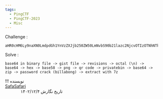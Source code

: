 ```yaml
---
tags:
  - PingCTF
  - PingCTF-2023
  - Misc
---
```


Challenge :

```
aHR0cHM6Ly9naXN0LmdpdGh1YnVzZXJjb250ZW50LmNvbS90b21lazc2NjcvOTIzOTNhNTkyMDdkOTEzNzlmOWVlODc4NTg3OGI5OGIvcmF3LzNiNTM1NzJjMzQ0NTY0ZjMyMTE5NjA5MmMzMzg2M2EzODVjMTM2M2QvZ2lzdGZpbGUxLnR4dA==
```

Solve :

```
base64 in binary file -> gist file -> revisions -> octal (\n) -> base64 -> hex -> base58 -> png -> qr code -> privatebin -> base64 -> zip -> password crack (billabong) -> extract with 7z
```

!!! نویسنده
    [SafaSafari](https://twitter.com/SafaSafari3)$~~~~~~~~~~~~~~~~~~~~~~~~~~~~~~~~~~~~~~~~~~~~~~~~~~~~~~~~~~~~~~~~~~~~~~~~~~~~~~~~~~~~~~~~~~~~~~~~~~~~~~~~~~~~~~~~~~~~~~~~~~~$تاریخ نگارش ۱۴۰۲/۱۲/۴